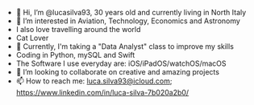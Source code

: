- 👋 Hi, I’m @lucasilva93, 30 years old and currently living in North Italy
- 👀 I’m interested in Aviation, Technology, Economics and Astronomy
- I also love travelling around the world 
- Cat Lover 
- 🌱 Currently, I'm taking a "Data Analyst" class to improve my skills
- Coding in Python, mySQL and Swift
- The Software I use everyday are: iOS/iPadOS/watchOS/macOS 
- 💞️ I’m looking to collaborate on creative and amazing projects
- 📫 How to reach me: luca.silva93@icloud.com; https://www.linkedin.com/in/luca-silva-7b020a2b0/




